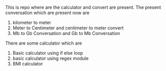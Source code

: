 
This is repo where are the calculator and convert are present.
The present conversation which are present now are 
1) kilometer to meter 
2) Meter to Centimeter and  centimeter to meter convert
3) Mb to Gb Conversation and Gb to Mb Conversation


There are some calculator which are 
1) Basic calculator using if else loop
2) basic calculator using regex module
3) BMI calculator

